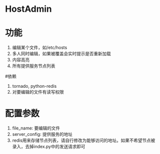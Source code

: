 HostAdmin
=========

# 功能
 1. 编辑某个文件，如/etc/hosts
 2. 多人同时编辑，如果被覆盖会实时提示是否重新加载
 3. 内容高亮
 4. 所有提供服务节点列表

#依赖
 1. tornado, python-redis
 2. 对要编辑的文件有读写权限

# 配置参数
 1. file_name: 要编辑的文件
 2. server_config: 提供服务的地址
 3. redis用来存储节点列表，请自行修改为能够访问的地址。如果不希望节点被录入，去掉index.py中的发送请求即可
